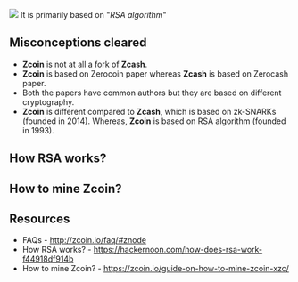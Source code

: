 ![](https://block-chain-invest.com/wp-content/uploads/Capture2.png)
It is primarily based on "_RSA algorithm_"

## Misconceptions cleared
* **Zcoin** is not at all a fork of **Zcash**.
* **Zcoin** is based on Zerocoin paper whereas **Zcash** is based on Zerocash paper.
* Both the papers have common authors but they are based on different cryptography. 
* **Zcoin** is different compared to **Zcash**, which is based on zk-SNARKs (founded in 2014). Whereas, **Zcoin** is based on RSA algorithm (founded in 1993). 

## How RSA works?

## How to mine Zcoin?


## Resources
* FAQs - http://zcoin.io/faq/#znode
* How RSA works? - https://hackernoon.com/how-does-rsa-work-f44918df914b
* How to mine Zcoin? - https://zcoin.io/guide-on-how-to-mine-zcoin-xzc/
